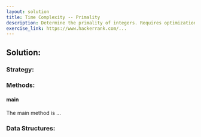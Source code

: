 ```yaml
---
layout: solution
title: Time Complexity -- Primality
description: Determine the primality of integers. Requires optimization of the solution.
exercise_link: https://www.hackerrank.com/...
---
```

## Solution:
### Strategy:

### Methods:
#### main
The main method is ...

### Data Structures:
